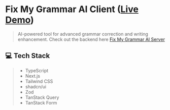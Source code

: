 # Fix My Grammar AI Client ([Live Demo](https://fix-my-grammar-ai.vercel.app/))
> AI-powered tool for advanced grammar correction and writing enhancement. Check out the backend here [Fix My Grammar AI Server](https://github.com/jatnerubia/fix-my-grammar-ai-server)

## 💻 Tech Stack
> - TypeScript
> - Next.js
> - Tailwind CSS
> - shadcn/ui
> - Zod
> - TanStack Query
> - TanStack Form
